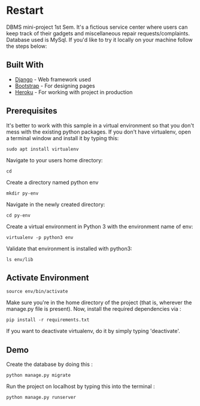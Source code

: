 # Restart

DBMS mini-project 1st Sem. It's a fictious service center where users can keep track of their gadgets and miscellaneous repair requests/complaints. Database used is MySql. If you'd like to try it locally on your machine follow the steps below:

## Built With

* [Django](https://docs.djangoproject.com/en/2.1/) - Web framework used
* [Bootstrap](https://getbootstrap.com/docs/4.1/getting-started/introduction/) - For designing pages
* [Heroku](https://devcenter.heroku.com/categories/reference#deployment) - For working with project in production

## Prerequisites

It's better to work with this sample in a virtual environment so that you don't mess with the existing python packages. If you don't have virtualenv, open a terminal window and install it by typing this:

```
sudo apt install virtualenv
```

Navigate to your users home directory:

```
cd
```

Create a directory named python env

```
mkdir py-env
```

Navigate in the newly created directory:

```
cd py-env
```

Create a virtual environment in Python 3 with the environment name of env:

```
virtualenv -p python3 env
```

Validate that environment is installed with python3:

```
ls env/lib
```

## Activate Environment

```
source env/bin/activate
```

Make sure you're in the home directory of the project (that is, wherever the manage.py file is present). Now, install the required dependencies via :

```
pip install -r requirements.txt
```

If you want to deactivate virtualenv, do it by simply typing 'deactivate'.


## Demo

Create the database by doing this : 

```
python manage.py migrate
```

Run the project on localhost by typing this into the terminal :

```
python manage.py runserver
```
